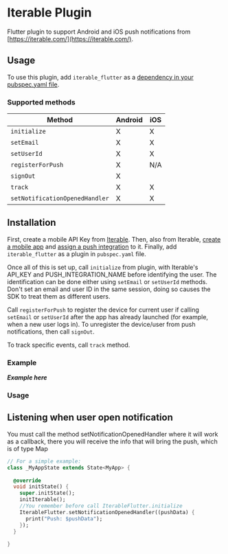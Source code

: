 # Iterable Plugin

Flutter plugin to support Android and iOS push notifications from [https://iterable.com/](https://iterable.com/).

## Usage
To use this plugin, add `iterable_flutter` as a [dependency in your pubspec.yaml file](https://flutter.io/platform-plugins/).

### Supported methods
| Method | Android | iOS |
|---|---|---|
| `initialize` | X | X |
| `setEmail` | X | X |
| `setUserId` | X | X |
| `registerForPush` | X | N/A |
| `signOut` | X | |
| `track` | X | X |
| `setNotificationOpenedHandler` | X | X |

## Installation
First, create a mobile API Key from [Iterable](https://support.iterable.com/hc/en-us/articles/360043464871#creating-api-keys).
Then, also from Iterable, [create a mobile app](https://support.iterable.com/hc/en-us/articles/115000331943#_2-create-a-mobile-app-in-iterable) and [assign a push integration](https://support.iterable.com/hc/en-us/articles/115000331943#_3-assign-a-push-integration-to-the-mobile-app)
to it.
Finally, add `iterable_flutter` as a plugin in `pubspec.yaml` file.

Once all of this is set up, call `initialize` from plugin, with Iterable's API_KEY and PUSH_INTEGRATION_NAME before identifying the user. The identification can be done either
using `setEmail` or `setUserId` methods. Don't set an email and user ID in the same session, doing so causes the SDK to treat them as different users.

Call `registerForPush` to register the device for current user if calling `setEmail` or `setUserId` after the app has already launched (for example, when a new user logs in).
To unregister the device/user from push notifications, then call `signOut`.

To track specific events, call `track` method.

### Example
***Example here***

### Usage

Listening when user open notification 
-------------------
You must call the method setNotificationOpenedHandler where it will work as a callback, 
there you will receive the info that will bring the push, which is of type Map


```dart
// For a simple example:
class _MyAppState extends State<MyApp> {
  
  @override
  void initState() {
    super.initState();
    initIterable();
    //You remember before call IterableFlutter.initialize
    IterableFlutter.setNotificationOpenedHandler((pushData) {
      print("Push: $pushData");
    });
  }
  
}
```
